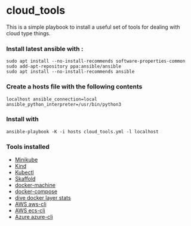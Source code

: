 # cloud_tools

This is a simple playbook to install a useful set of tools for dealing with cloud type things.

### Install latest ansible with :
```
sudo apt install --no-install-recommends software-properties-common
sudo add-apt-repository ppa:ansible/ansible
sudo apt install --no-install-recommends ansible
```

### Create a hosts file with the following contents
```
localhost ansible_connection=local ansible_python_interpreter=/usr/bin/python3
```

### Install with
```
ansible-playbook -K -i hosts cloud_tools.yml -l localhost
```
### Tools installed

* [Minikube](https://kubernetes.io/docs/tasks/tools/install-minikube/)
* [Kind](https://kind.sigs.k8s.io/docs/user/quick-start/)
* [Kubectl](https://kubernetes.io/docs/tasks/tools/install-kubectl/)
* [Skaffold](https://skaffold.dev/docs/install/)
* [docker-machine](https://github.com/docker/machine/releases)
* [docker-compose](https://github.com/docker/compose/releases)
* [dive docker layer stats](https://github.com/wagoodman/dive)
* [AWS aws-cli](https://aws.amazon.com/cli/)
* [AWS ecs-cli](https://docs.aws.amazon.com/AmazonECS/latest/developerguide/ECS_CLI_installation.html)
* [Azure azure-cli](https://docs.microsoft.com/en-us/cli/azure/install-azure-cli)
